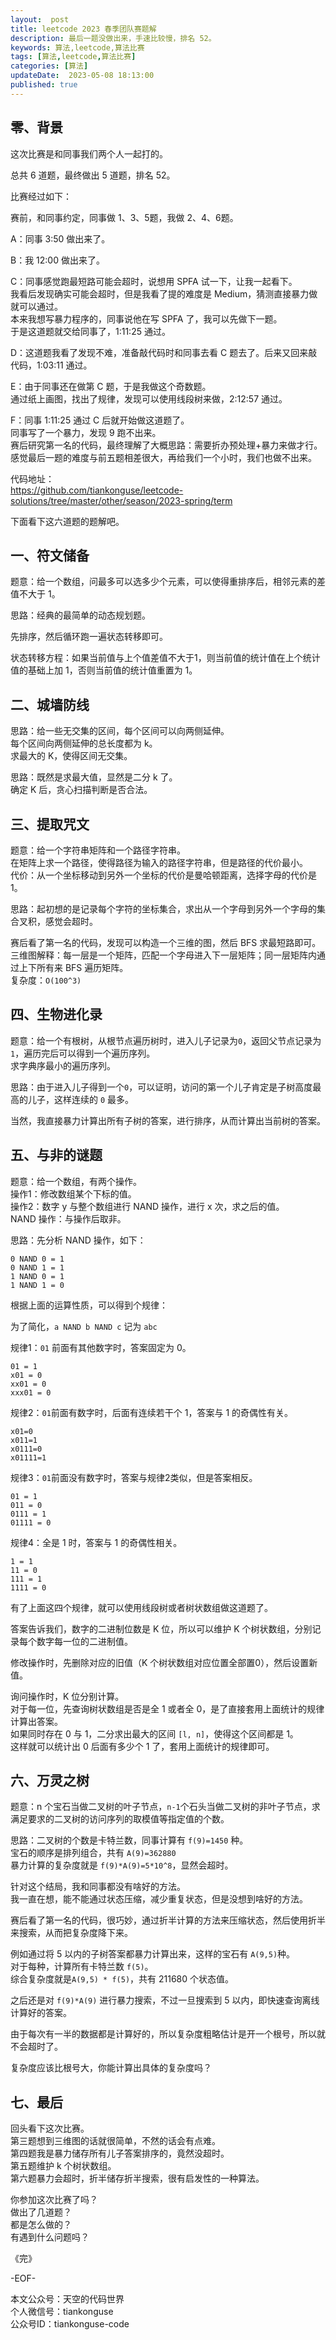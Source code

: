 ```yaml
---   
layout:  post  
title: leetcode 2023 春季团队赛题解  
description: 最后一题没做出来，手速比较慢，排名 52。          
keywords: 算法,leetcode,算法比赛  
tags: [算法,leetcode,算法比赛]    
categories: [算法]  
updateDate:  2023-05-08 18:13:00  
published: true  
---  
```



## 零、背景  

这次比赛是和同事我们两个人一起打的。  


总共 6 道题，最终做出 5 道题，排名 52。  


比赛经过如下：    


赛前，和同事约定，同事做 1、3、5题，我做 2、4、6题。  


A：同事 3:50 做出来了。  


B：我 12:00 做出来了。  


C：同事感觉跑最短路可能会超时，说想用 SPFA 试一下，让我一起看下。  
我看后发现确实可能会超时，但是我看了提的难度是 Medium，猜测直接暴力做就可以通过。  
本来我想写暴力程序的，同事说他在写 SPFA 了，我可以先做下一题。  
于是这道题就交给同事了，1:11:25 通过。  


D：这道题我看了发现不难，准备敲代码时和同事去看 C 题去了。后来又回来敲代码，1:03:11 通过。  


E：由于同事还在做第 C 题，于是我做这个奇数题。  
通过纸上画图，找出了规律，发现可以使用线段树来做，2:12:57 通过。  


F：同事 1:11:25 通过 C 后就开始做这道题了。  
同事写了一个暴力，发现 9 跑不出来。  
赛后研究第一名的代码，最终理解了大概思路：需要折办预处理+暴力来做才行。  
感觉最后一题的难度与前五题相差很大，再给我们一个小时，我们也做不出来。  


代码地址：  
https://github.com/tiankonguse/leetcode-solutions/tree/master/other/season/2023-spring/term  


下面看下这六道题的题解吧。  


## 一、符文储备  


题意：给一个数组，问最多可以选多少个元素，可以使得重排序后，相邻元素的差值不大于 1。  


思路：经典的最简单的动态规划题。  

先排序，然后循环跑一遍状态转移即可。    


状态转移方程：如果当前值与上个值差值不大于1，则当前值的统计值在上个统计值的基础上加 1，否则当前值的统计值重置为 1。  


## 二、城墙防线  


思路：给一些无交集的区间，每个区间可以向两侧延伸。  
每个区间向两侧延伸的总长度都为 k。  
求最大的 K，使得区间无交集。  


思路：既然是求最大值，显然是二分 k 了。  
确定 K 后，贪心扫描判断是否合法。  


## 三、提取咒文  

题意：给一个字符串矩阵和一个路径字符串。  
在矩阵上求一个路径，使得路径为输入的路径字符串，但是路径的代价最小。  
代价：从一个坐标移动到另外一个坐标的代价是曼哈顿距离，选择字母的代价是 1。  


思路：起初想的是记录每个字符的坐标集合，求出从一个字母到另外一个字母的集合叉积，感觉会超时。  


赛后看了第一名的代码，发现可以构造一个三维的图，然后 BFS 求最短路即可。  
三维图解释：每一层是一个矩阵，匹配一个字母进入下一层矩阵；同一层矩阵内通过上下所有来 BFS 遍历矩阵。  
复杂度：`O(100^3)`  


## 四、生物进化录  


题意：给一个有根树，从根节点遍历树时，进入儿子记录为`0`，返回父节点记录为`1`，遍历完后可以得到一个遍历序列。  
求字典序最小的遍历序列。  


思路：由于进入儿子得到一个`0`，可以证明，访问的第一个儿子肯定是子树高度最高的儿子，这样连续的 `0` 最多。  


当然，我直接暴力计算出所有子树的答案，进行排序，从而计算出当前树的答案。  


## 五、与非的谜题  


题意：给一个数组，有两个操作。  
操作1：修改数组某个下标的值。  
操作2：数字 y 与整个数组进行 NAND 操作，进行 x 次，求之后的值。     
NAND 操作：与操作后取非。  


思路：先分析 NAND 操作，如下：  


```
0 NAND 0 = 1
0 NAND 1 = 1
1 NAND 0 = 1
1 NAND 1 = 0
```


根据上面的运算性质，可以得到个规律：  


为了简化，`a NAND b NAND c` 记为 `abc`  


规律1：`01` 前面有其他数字时，答案固定为 0。  


```
01 = 1
x01 = 0
xx01 = 0
xxx01 = 0
```

规律2：`01`前面有数字时，后面有连续若干个 1，答案与 1 的奇偶性有关。  


```
x01=0
x011=1
x0111=0
x01111=1
```

规律3：`01`前面没有数字时，答案与规律2类似，但是答案相反。  


```
01 = 1
011 = 0
0111 = 1
01111 = 0
```


规律4：全是 1 时，答案与 1 的奇偶性相关。  


```
1 = 1
11 = 0
111 = 1
1111 = 0
```

有了上面这四个规律，就可以使用线段树或者树状数组做这道题了。  


答案告诉我们，数字的二进制位数是 K 位，所以可以维护 K 个树状数组，分别记录每个数字每一位的二进制值。  


修改操作时，先删除对应的旧值（K 个树状数组对应位置全部置0），然后设置新值。  


询问操作时，K 位分别计算。  
对于每一位，先查询树状数组是否是全 1 或者全 0，是了直接套用上面统计的规律计算出答案。  
如果同时存在 0 与 1，二分求出最大的区间 `[l, n]`，使得这个区间都是 1。  
这样就可以统计出 0 后面有多少个 1 了，套用上面统计的规律即可。  


## 六、万灵之树  


题意：n 个宝石当做二叉树的叶子节点，`n-1`个石头当做二叉树的非叶子节点，求满足要求的二叉树的访问序列的取模值等指定值的个数。  


思路：二叉树的个数是卡特兰数，同事计算有 `f(9)=1450` 种。  
宝石的顺序是排列组合，共有 `A(9)=362880`  
暴力计算的复杂度就是 `f(9)*A(9)=5*10^8`，显然会超时。  


针对这个结局，我和同事都没有啥好的方法。  
我一直在想，能不能通过状态压缩，减少重复状态，但是没想到啥好的方法。  


赛后看了第一名的代码，很巧妙，通过折半计算的方法来压缩状态，然后使用折半来搜索，从而把复杂度降下来。  


例如通过将 5 以内的子树答案都暴力计算出来，这样的宝石有 `A(9,5)`种。  
对于每种，计算所有卡特兰数 `f(5)`。  
综合复杂度就是`A(9,5) * f(5)`，共有 211680 个状态值。  


之后还是对 `f(9)*A(9)` 进行暴力搜索，不过一旦搜索到 5 以内，即快速查询离线计算好的答案。  


由于每次有一半的数据都是计算好的，所以复杂度粗略估计是开一个根号，所以就不会超时了。  


复杂度应该比根号大，你能计算出具体的复杂度吗？  



## 七、最后  


回头看下这次比赛。  
第三题想到三维图的话就很简单，不然的话会有点难。  
第四题我是暴力储存所有儿子答案排序的，竟然没超时。  
第五题维护 k 个树状数组。  
第六题暴力会超时，折半储存折半搜索，很有启发性的一种算法。  


你参加这次比赛了吗？  
做出了几道题？  
都是怎么做的？  
有遇到什么问题吗？  




《完》  


-EOF-  



本文公众号：天空的代码世界  
个人微信号：tiankonguse  
公众号ID：tiankonguse-code  
  

